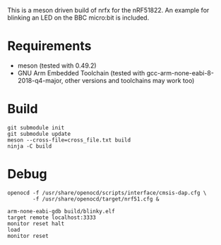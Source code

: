 This is a meson driven build of nrfx for the nRF51822. An example for blinking
an LED on the BBC micro:bit is included.

# Requirements

 - meson (tested with 0.49.2)
 - GNU Arm Embedded Toolchain (tested with gcc-arm-none-eabi-8-2018-q4-major, other versions and toolchains may work too)

# Build

    git submodule init
    git submodule update
    meson --cross-file=cross_file.txt build
    ninja -C build

# Debug

    openocd -f /usr/share/openocd/scripts/interface/cmsis-dap.cfg \
            -f /usr/share/openocd/target/nrf51.cfg &

    arm-none-eabi-gdb build/blinky.elf
    target remote localhost:3333
    monitor reset halt
    load
    monitor reset
